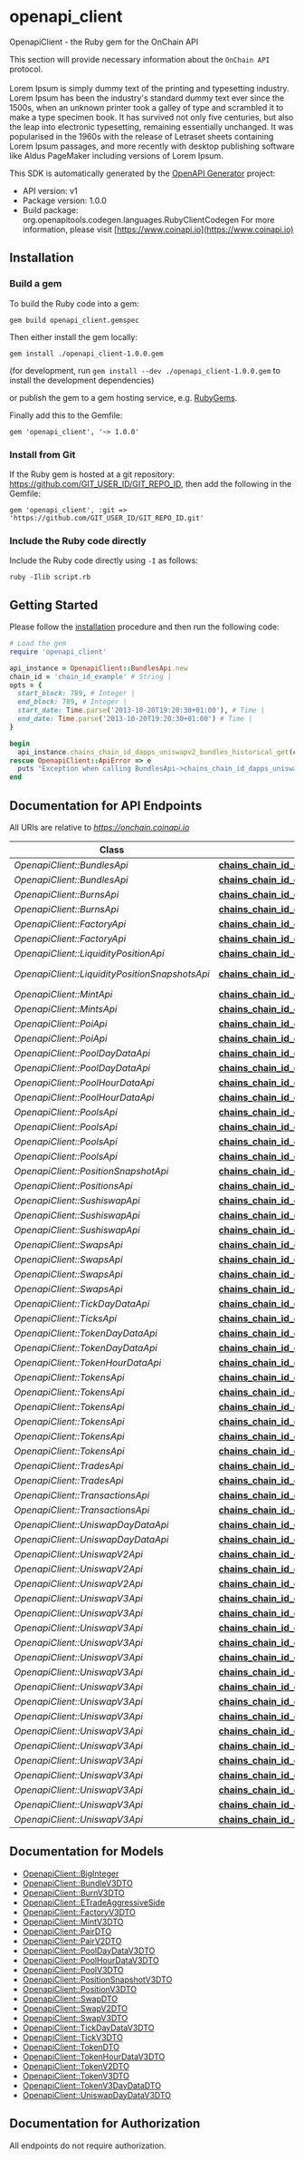 # openapi_client

OpenapiClient - the Ruby gem for the OnChain API


This section will provide necessary information about the `OnChain API` protocol. 
<br/><br/>
Lorem Ipsum is simply dummy text of the printing and typesetting industry. Lorem Ipsum has been the industry's standard dummy text ever since the 1500s, when an unknown printer took a galley of type and scrambled it to make a type specimen book. It has survived not only five centuries, but also the leap into electronic typesetting, remaining essentially unchanged. It was popularised in the 1960s with the release of Letraset sheets containing Lorem Ipsum passages, and more recently with desktop publishing software like Aldus PageMaker including versions of Lorem Ipsum.        
                    

This SDK is automatically generated by the [OpenAPI Generator](https://openapi-generator.tech) project:

- API version: v1
- Package version: 1.0.0
- Build package: org.openapitools.codegen.languages.RubyClientCodegen
For more information, please visit [https://www.coinapi.io](https://www.coinapi.io)

## Installation

### Build a gem

To build the Ruby code into a gem:

```shell
gem build openapi_client.gemspec
```

Then either install the gem locally:

```shell
gem install ./openapi_client-1.0.0.gem
```

(for development, run `gem install --dev ./openapi_client-1.0.0.gem` to install the development dependencies)

or publish the gem to a gem hosting service, e.g. [RubyGems](https://rubygems.org/).

Finally add this to the Gemfile:

    gem 'openapi_client', '~> 1.0.0'

### Install from Git

If the Ruby gem is hosted at a git repository: https://github.com/GIT_USER_ID/GIT_REPO_ID, then add the following in the Gemfile:

    gem 'openapi_client', :git => 'https://github.com/GIT_USER_ID/GIT_REPO_ID.git'

### Include the Ruby code directly

Include the Ruby code directly using `-I` as follows:

```shell
ruby -Ilib script.rb
```

## Getting Started

Please follow the [installation](#installation) procedure and then run the following code:

```ruby
# Load the gem
require 'openapi_client'

api_instance = OpenapiClient::BundlesApi.new
chain_id = 'chain_id_example' # String | 
opts = {
  start_block: 789, # Integer | 
  end_block: 789, # Integer | 
  start_date: Time.parse('2013-10-20T19:20:30+01:00'), # Time | 
  end_date: Time.parse('2013-10-20T19:20:30+01:00') # Time | 
}

begin
  api_instance.chains_chain_id_dapps_uniswapv2_bundles_historical_get(chain_id, opts)
rescue OpenapiClient::ApiError => e
  puts "Exception when calling BundlesApi->chains_chain_id_dapps_uniswapv2_bundles_historical_get: #{e}"
end

```

## Documentation for API Endpoints

All URIs are relative to *https://onchain.coinapi.io*

Class | Method | HTTP request | Description
------------ | ------------- | ------------- | -------------
*OpenapiClient::BundlesApi* | [**chains_chain_id_dapps_uniswapv2_bundles_historical_get**](docs/BundlesApi.md#chains_chain_id_dapps_uniswapv2_bundles_historical_get) | **GET** /chains/{chain_id}/dapps/uniswapv2/bundles/historical | 
*OpenapiClient::BundlesApi* | [**chains_chain_id_dapps_uniswapv3_bundles_historical_get**](docs/BundlesApi.md#chains_chain_id_dapps_uniswapv3_bundles_historical_get) | **GET** /chains/{chain_id}/dapps/uniswapv3/bundles/historical | 
*OpenapiClient::BurnsApi* | [**chains_chain_id_dapps_uniswapv2_burns_historical_get**](docs/BurnsApi.md#chains_chain_id_dapps_uniswapv2_burns_historical_get) | **GET** /chains/{chain_id}/dapps/uniswapv2/burns/historical | 
*OpenapiClient::BurnsApi* | [**chains_chain_id_dapps_uniswapv3_burns_historical_get**](docs/BurnsApi.md#chains_chain_id_dapps_uniswapv3_burns_historical_get) | **GET** /chains/{chain_id}/dapps/uniswapv3/burns/historical | 
*OpenapiClient::FactoryApi* | [**chains_chain_id_dapps_uniswapv2_factory_historical_get**](docs/FactoryApi.md#chains_chain_id_dapps_uniswapv2_factory_historical_get) | **GET** /chains/{chain_id}/dapps/uniswapv2/factory/historical | 
*OpenapiClient::FactoryApi* | [**chains_chain_id_dapps_uniswapv3_factory_historical_get**](docs/FactoryApi.md#chains_chain_id_dapps_uniswapv3_factory_historical_get) | **GET** /chains/{chain_id}/dapps/uniswapv3/factory/historical | 
*OpenapiClient::LiquidityPositionApi* | [**chains_chain_id_dapps_uniswapv2_liquidity_position_historical_get**](docs/LiquidityPositionApi.md#chains_chain_id_dapps_uniswapv2_liquidity_position_historical_get) | **GET** /chains/{chain_id}/dapps/uniswapv2/liquidityPosition/historical | 
*OpenapiClient::LiquidityPositionSnapshotsApi* | [**chains_chain_id_dapps_uniswapv2_liquidity_position_snapshots_historical_get**](docs/LiquidityPositionSnapshotsApi.md#chains_chain_id_dapps_uniswapv2_liquidity_position_snapshots_historical_get) | **GET** /chains/{chain_id}/dapps/uniswapv2/liquidityPositionSnapshots/historical | 
*OpenapiClient::MintApi* | [**chains_chain_id_dapps_uniswapv2_mint_historical_get**](docs/MintApi.md#chains_chain_id_dapps_uniswapv2_mint_historical_get) | **GET** /chains/{chain_id}/dapps/uniswapv2/mint/historical | 
*OpenapiClient::MintsApi* | [**chains_chain_id_dapps_uniswapv3_mints_historical_get**](docs/MintsApi.md#chains_chain_id_dapps_uniswapv3_mints_historical_get) | **GET** /chains/{chain_id}/dapps/uniswapv3/mints/historical | 
*OpenapiClient::PoiApi* | [**chains_chain_id_dapps_uniswapv2_poi_historical_get**](docs/PoiApi.md#chains_chain_id_dapps_uniswapv2_poi_historical_get) | **GET** /chains/{chain_id}/dapps/uniswapv2/poi/historical | 
*OpenapiClient::PoiApi* | [**chains_chain_id_dapps_uniswapv3_poi_historical_get**](docs/PoiApi.md#chains_chain_id_dapps_uniswapv3_poi_historical_get) | **GET** /chains/{chain_id}/dapps/uniswapv3/poi/historical | 
*OpenapiClient::PoolDayDataApi* | [**chains_chain_id_dapps_uniswapv2_pool_day_data_historical_get**](docs/PoolDayDataApi.md#chains_chain_id_dapps_uniswapv2_pool_day_data_historical_get) | **GET** /chains/{chain_id}/dapps/uniswapv2/poolDayData/historical | 
*OpenapiClient::PoolDayDataApi* | [**chains_chain_id_dapps_uniswapv3_pool_day_data_historical_get**](docs/PoolDayDataApi.md#chains_chain_id_dapps_uniswapv3_pool_day_data_historical_get) | **GET** /chains/{chain_id}/dapps/uniswapv3/poolDayData/historical | 
*OpenapiClient::PoolHourDataApi* | [**chains_chain_id_dapps_uniswapv2_pool_hour_data_historical_get**](docs/PoolHourDataApi.md#chains_chain_id_dapps_uniswapv2_pool_hour_data_historical_get) | **GET** /chains/{chain_id}/dapps/uniswapv2/poolHourData/historical | 
*OpenapiClient::PoolHourDataApi* | [**chains_chain_id_dapps_uniswapv3_pool_hour_data_historical_get**](docs/PoolHourDataApi.md#chains_chain_id_dapps_uniswapv3_pool_hour_data_historical_get) | **GET** /chains/{chain_id}/dapps/uniswapv3/poolHourData/historical | 
*OpenapiClient::PoolsApi* | [**chains_chain_id_dapps_curve_pools_historical_get**](docs/PoolsApi.md#chains_chain_id_dapps_curve_pools_historical_get) | **GET** /chains/{chain_id}/dapps/curve/pools/historical | 
*OpenapiClient::PoolsApi* | [**chains_chain_id_dapps_sushiswap_pools_historical_get**](docs/PoolsApi.md#chains_chain_id_dapps_sushiswap_pools_historical_get) | **GET** /chains/{chain_id}/dapps/sushiswap/pools/historical | 
*OpenapiClient::PoolsApi* | [**chains_chain_id_dapps_uniswapv2_pools_historical_get**](docs/PoolsApi.md#chains_chain_id_dapps_uniswapv2_pools_historical_get) | **GET** /chains/{chain_id}/dapps/uniswapv2/pools/historical | 
*OpenapiClient::PoolsApi* | [**chains_chain_id_dapps_uniswapv3_pools_historical_get**](docs/PoolsApi.md#chains_chain_id_dapps_uniswapv3_pools_historical_get) | **GET** /chains/{chain_id}/dapps/uniswapv3/pools/historical | 
*OpenapiClient::PositionSnapshotApi* | [**chains_chain_id_dapps_uniswapv3_position_snapshot_historical_get**](docs/PositionSnapshotApi.md#chains_chain_id_dapps_uniswapv3_position_snapshot_historical_get) | **GET** /chains/{chain_id}/dapps/uniswapv3/positionSnapshot/historical | 
*OpenapiClient::PositionsApi* | [**chains_chain_id_dapps_uniswapv3_positions_historical_get**](docs/PositionsApi.md#chains_chain_id_dapps_uniswapv3_positions_historical_get) | **GET** /chains/{chain_id}/dapps/uniswapv3/positions/historical | 
*OpenapiClient::SushiswapApi* | [**chains_chain_id_dapps_sushiswap_pools_current_get**](docs/SushiswapApi.md#chains_chain_id_dapps_sushiswap_pools_current_get) | **GET** /chains/{chain_id}/dapps/sushiswap/pools/current | GetPools
*OpenapiClient::SushiswapApi* | [**chains_chain_id_dapps_sushiswap_swaps_current_get**](docs/SushiswapApi.md#chains_chain_id_dapps_sushiswap_swaps_current_get) | **GET** /chains/{chain_id}/dapps/sushiswap/swaps/current | GetSwaps
*OpenapiClient::SushiswapApi* | [**chains_chain_id_dapps_sushiswap_tokens_current_get**](docs/SushiswapApi.md#chains_chain_id_dapps_sushiswap_tokens_current_get) | **GET** /chains/{chain_id}/dapps/sushiswap/tokens/current | GetTokens
*OpenapiClient::SwapsApi* | [**chains_chain_id_dapps_curve_swaps_historical_get**](docs/SwapsApi.md#chains_chain_id_dapps_curve_swaps_historical_get) | **GET** /chains/{chain_id}/dapps/curve/swaps/historical | 
*OpenapiClient::SwapsApi* | [**chains_chain_id_dapps_sushiswap_swaps_historical_get**](docs/SwapsApi.md#chains_chain_id_dapps_sushiswap_swaps_historical_get) | **GET** /chains/{chain_id}/dapps/sushiswap/swaps/historical | 
*OpenapiClient::SwapsApi* | [**chains_chain_id_dapps_uniswapv2_swaps_historical_get**](docs/SwapsApi.md#chains_chain_id_dapps_uniswapv2_swaps_historical_get) | **GET** /chains/{chain_id}/dapps/uniswapv2/swaps/historical | 
*OpenapiClient::SwapsApi* | [**chains_chain_id_dapps_uniswapv3_swaps_historical_get**](docs/SwapsApi.md#chains_chain_id_dapps_uniswapv3_swaps_historical_get) | **GET** /chains/{chain_id}/dapps/uniswapv3/swaps/historical | 
*OpenapiClient::TickDayDataApi* | [**chains_chain_id_dapps_uniswapv3_tick_day_data_historical_get**](docs/TickDayDataApi.md#chains_chain_id_dapps_uniswapv3_tick_day_data_historical_get) | **GET** /chains/{chain_id}/dapps/uniswapv3/tickDayData/historical | 
*OpenapiClient::TicksApi* | [**chains_chain_id_dapps_uniswapv3_ticks_historical_get**](docs/TicksApi.md#chains_chain_id_dapps_uniswapv3_ticks_historical_get) | **GET** /chains/{chain_id}/dapps/uniswapv3/ticks/historical | 
*OpenapiClient::TokenDayDataApi* | [**chains_chain_id_dapps_uniswapv2_token_day_data_historical_get**](docs/TokenDayDataApi.md#chains_chain_id_dapps_uniswapv2_token_day_data_historical_get) | **GET** /chains/{chain_id}/dapps/uniswapv2/tokenDayData/historical | 
*OpenapiClient::TokenDayDataApi* | [**chains_chain_id_dapps_uniswapv3_token_day_data_historical_get**](docs/TokenDayDataApi.md#chains_chain_id_dapps_uniswapv3_token_day_data_historical_get) | **GET** /chains/{chain_id}/dapps/uniswapv3/tokenDayData/historical | 
*OpenapiClient::TokenHourDataApi* | [**chains_chain_id_dapps_uniswapv3_token_hour_data_historical_get**](docs/TokenHourDataApi.md#chains_chain_id_dapps_uniswapv3_token_hour_data_historical_get) | **GET** /chains/{chain_id}/dapps/uniswapv3/tokenHourData/historical | 
*OpenapiClient::TokensApi* | [**chains_chain_id_dapps_cow_tokens_historical_get**](docs/TokensApi.md#chains_chain_id_dapps_cow_tokens_historical_get) | **GET** /chains/{chain_id}/dapps/cow/tokens/historical | 
*OpenapiClient::TokensApi* | [**chains_chain_id_dapps_curve_tokens_historical_get**](docs/TokensApi.md#chains_chain_id_dapps_curve_tokens_historical_get) | **GET** /chains/{chain_id}/dapps/curve/tokens/historical | 
*OpenapiClient::TokensApi* | [**chains_chain_id_dapps_dex_tokens_historical_get**](docs/TokensApi.md#chains_chain_id_dapps_dex_tokens_historical_get) | **GET** /chains/{chain_id}/dapps/dex/tokens/historical | 
*OpenapiClient::TokensApi* | [**chains_chain_id_dapps_sushiswap_tokens_historical_get**](docs/TokensApi.md#chains_chain_id_dapps_sushiswap_tokens_historical_get) | **GET** /chains/{chain_id}/dapps/sushiswap/tokens/historical | 
*OpenapiClient::TokensApi* | [**chains_chain_id_dapps_uniswapv2_tokens_historical_get**](docs/TokensApi.md#chains_chain_id_dapps_uniswapv2_tokens_historical_get) | **GET** /chains/{chain_id}/dapps/uniswapv2/tokens/historical | 
*OpenapiClient::TokensApi* | [**chains_chain_id_dapps_uniswapv3_tokens_historical_get**](docs/TokensApi.md#chains_chain_id_dapps_uniswapv3_tokens_historical_get) | **GET** /chains/{chain_id}/dapps/uniswapv3/tokens/historical | 
*OpenapiClient::TradesApi* | [**chains_chain_id_dapps_cow_trades_historical_get**](docs/TradesApi.md#chains_chain_id_dapps_cow_trades_historical_get) | **GET** /chains/{chain_id}/dapps/cow/trades/historical | 
*OpenapiClient::TradesApi* | [**chains_chain_id_dapps_dex_trades_historical_get**](docs/TradesApi.md#chains_chain_id_dapps_dex_trades_historical_get) | **GET** /chains/{chain_id}/dapps/dex/trades/historical | 
*OpenapiClient::TransactionsApi* | [**chains_chain_id_dapps_uniswapv2_transactions_historical_get**](docs/TransactionsApi.md#chains_chain_id_dapps_uniswapv2_transactions_historical_get) | **GET** /chains/{chain_id}/dapps/uniswapv2/transactions/historical | 
*OpenapiClient::TransactionsApi* | [**chains_chain_id_dapps_uniswapv3_transactions_historical_get**](docs/TransactionsApi.md#chains_chain_id_dapps_uniswapv3_transactions_historical_get) | **GET** /chains/{chain_id}/dapps/uniswapv3/transactions/historical | 
*OpenapiClient::UniswapDayDataApi* | [**chains_chain_id_dapps_uniswapv2_uniswap_day_data_historical_get**](docs/UniswapDayDataApi.md#chains_chain_id_dapps_uniswapv2_uniswap_day_data_historical_get) | **GET** /chains/{chain_id}/dapps/uniswapv2/uniswapDayData/historical | 
*OpenapiClient::UniswapDayDataApi* | [**chains_chain_id_dapps_uniswapv3_uniswap_day_data_historical_get**](docs/UniswapDayDataApi.md#chains_chain_id_dapps_uniswapv3_uniswap_day_data_historical_get) | **GET** /chains/{chain_id}/dapps/uniswapv3/uniswapDayData/historical | 
*OpenapiClient::UniswapV2Api* | [**chains_chain_id_dapps_uniswapv2_pools_current_get**](docs/UniswapV2Api.md#chains_chain_id_dapps_uniswapv2_pools_current_get) | **GET** /chains/{chain_id}/dapps/uniswapv2/pools/current | GetPools
*OpenapiClient::UniswapV2Api* | [**chains_chain_id_dapps_uniswapv2_swaps_current_get**](docs/UniswapV2Api.md#chains_chain_id_dapps_uniswapv2_swaps_current_get) | **GET** /chains/{chain_id}/dapps/uniswapv2/swaps/current | GetSwaps
*OpenapiClient::UniswapV2Api* | [**chains_chain_id_dapps_uniswapv2_tokens_current_get**](docs/UniswapV2Api.md#chains_chain_id_dapps_uniswapv2_tokens_current_get) | **GET** /chains/{chain_id}/dapps/uniswapv2/tokens/current | GetTokens
*OpenapiClient::UniswapV3Api* | [**chains_chain_id_dapps_uniswapv3_bundle_current_get**](docs/UniswapV3Api.md#chains_chain_id_dapps_uniswapv3_bundle_current_get) | **GET** /chains/{chain_id}/dapps/uniswapv3/bundle/current | GetBundles
*OpenapiClient::UniswapV3Api* | [**chains_chain_id_dapps_uniswapv3_burns_current_get**](docs/UniswapV3Api.md#chains_chain_id_dapps_uniswapv3_burns_current_get) | **GET** /chains/{chain_id}/dapps/uniswapv3/burns/current | GetBurns
*OpenapiClient::UniswapV3Api* | [**chains_chain_id_dapps_uniswapv3_factory_current_get**](docs/UniswapV3Api.md#chains_chain_id_dapps_uniswapv3_factory_current_get) | **GET** /chains/{chain_id}/dapps/uniswapv3/factory/current | GetFactory
*OpenapiClient::UniswapV3Api* | [**chains_chain_id_dapps_uniswapv3_mints_current_get**](docs/UniswapV3Api.md#chains_chain_id_dapps_uniswapv3_mints_current_get) | **GET** /chains/{chain_id}/dapps/uniswapv3/mints/current | GetMints
*OpenapiClient::UniswapV3Api* | [**chains_chain_id_dapps_uniswapv3_pools_current_get**](docs/UniswapV3Api.md#chains_chain_id_dapps_uniswapv3_pools_current_get) | **GET** /chains/{chain_id}/dapps/uniswapv3/pools/current | GetPools
*OpenapiClient::UniswapV3Api* | [**chains_chain_id_dapps_uniswapv3_pools_day_data_current_get**](docs/UniswapV3Api.md#chains_chain_id_dapps_uniswapv3_pools_day_data_current_get) | **GET** /chains/{chain_id}/dapps/uniswapv3/poolsDayData/current | GetPoolsDayData
*OpenapiClient::UniswapV3Api* | [**chains_chain_id_dapps_uniswapv3_pools_hour_data_current_get**](docs/UniswapV3Api.md#chains_chain_id_dapps_uniswapv3_pools_hour_data_current_get) | **GET** /chains/{chain_id}/dapps/uniswapv3/poolsHourData/current | GetPoolsHourData
*OpenapiClient::UniswapV3Api* | [**chains_chain_id_dapps_uniswapv3_position_snapshots_current_get**](docs/UniswapV3Api.md#chains_chain_id_dapps_uniswapv3_position_snapshots_current_get) | **GET** /chains/{chain_id}/dapps/uniswapv3/positionSnapshots/current | GetPositionSnapshot
*OpenapiClient::UniswapV3Api* | [**chains_chain_id_dapps_uniswapv3_positions_current_get**](docs/UniswapV3Api.md#chains_chain_id_dapps_uniswapv3_positions_current_get) | **GET** /chains/{chain_id}/dapps/uniswapv3/positions/current | GetPositions
*OpenapiClient::UniswapV3Api* | [**chains_chain_id_dapps_uniswapv3_swaps_current_get**](docs/UniswapV3Api.md#chains_chain_id_dapps_uniswapv3_swaps_current_get) | **GET** /chains/{chain_id}/dapps/uniswapv3/swaps/current | GetSwaps
*OpenapiClient::UniswapV3Api* | [**chains_chain_id_dapps_uniswapv3_ticks_current_get**](docs/UniswapV3Api.md#chains_chain_id_dapps_uniswapv3_ticks_current_get) | **GET** /chains/{chain_id}/dapps/uniswapv3/ticks/current | GetTicks
*OpenapiClient::UniswapV3Api* | [**chains_chain_id_dapps_uniswapv3_ticks_day_data_current_get**](docs/UniswapV3Api.md#chains_chain_id_dapps_uniswapv3_ticks_day_data_current_get) | **GET** /chains/{chain_id}/dapps/uniswapv3/ticksDayData/current | GetTicksDayData
*OpenapiClient::UniswapV3Api* | [**chains_chain_id_dapps_uniswapv3_tokens_current_get**](docs/UniswapV3Api.md#chains_chain_id_dapps_uniswapv3_tokens_current_get) | **GET** /chains/{chain_id}/dapps/uniswapv3/tokens/current | GetTokens
*OpenapiClient::UniswapV3Api* | [**chains_chain_id_dapps_uniswapv3_tokens_day_data_current_get**](docs/UniswapV3Api.md#chains_chain_id_dapps_uniswapv3_tokens_day_data_current_get) | **GET** /chains/{chain_id}/dapps/uniswapv3/tokensDayData/current | GetTokensDayData
*OpenapiClient::UniswapV3Api* | [**chains_chain_id_dapps_uniswapv3_tokens_hour_data_current_get**](docs/UniswapV3Api.md#chains_chain_id_dapps_uniswapv3_tokens_hour_data_current_get) | **GET** /chains/{chain_id}/dapps/uniswapv3/tokensHourData/current | GetTokensHourData
*OpenapiClient::UniswapV3Api* | [**chains_chain_id_dapps_uniswapv3_uniswap_day_data_current_get**](docs/UniswapV3Api.md#chains_chain_id_dapps_uniswapv3_uniswap_day_data_current_get) | **GET** /chains/{chain_id}/dapps/uniswapv3/uniswapDayData/current | GetUniswapDayData


## Documentation for Models

 - [OpenapiClient::BigInteger](docs/BigInteger.md)
 - [OpenapiClient::BundleV3DTO](docs/BundleV3DTO.md)
 - [OpenapiClient::BurnV3DTO](docs/BurnV3DTO.md)
 - [OpenapiClient::ETradeAggressiveSide](docs/ETradeAggressiveSide.md)
 - [OpenapiClient::FactoryV3DTO](docs/FactoryV3DTO.md)
 - [OpenapiClient::MintV3DTO](docs/MintV3DTO.md)
 - [OpenapiClient::PairDTO](docs/PairDTO.md)
 - [OpenapiClient::PairV2DTO](docs/PairV2DTO.md)
 - [OpenapiClient::PoolDayDataV3DTO](docs/PoolDayDataV3DTO.md)
 - [OpenapiClient::PoolHourDataV3DTO](docs/PoolHourDataV3DTO.md)
 - [OpenapiClient::PoolV3DTO](docs/PoolV3DTO.md)
 - [OpenapiClient::PositionSnapshotV3DTO](docs/PositionSnapshotV3DTO.md)
 - [OpenapiClient::PositionV3DTO](docs/PositionV3DTO.md)
 - [OpenapiClient::SwapDTO](docs/SwapDTO.md)
 - [OpenapiClient::SwapV2DTO](docs/SwapV2DTO.md)
 - [OpenapiClient::SwapV3DTO](docs/SwapV3DTO.md)
 - [OpenapiClient::TickDayDataV3DTO](docs/TickDayDataV3DTO.md)
 - [OpenapiClient::TickV3DTO](docs/TickV3DTO.md)
 - [OpenapiClient::TokenDTO](docs/TokenDTO.md)
 - [OpenapiClient::TokenHourDataV3DTO](docs/TokenHourDataV3DTO.md)
 - [OpenapiClient::TokenV2DTO](docs/TokenV2DTO.md)
 - [OpenapiClient::TokenV3DTO](docs/TokenV3DTO.md)
 - [OpenapiClient::TokenV3DayDataDTO](docs/TokenV3DayDataDTO.md)
 - [OpenapiClient::UniswapDayDataV3DTO](docs/UniswapDayDataV3DTO.md)


## Documentation for Authorization

 All endpoints do not require authorization.

